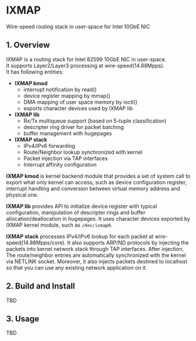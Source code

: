 # IXMAP
Wire-speed routing stack in user-space for Intel 10GbE NIC

## 1. Overview
IXMAP is a routing stack for Intel 82599 10GbE NIC in user-space.  
It supports Layer2/Layer3 processing at wire-speed(14.88Mpps).  
It has following entities:

* **IXMAP kmod**
	* interrupt notification by read()
	* device register mapping by mmap()
	* DMA mapping of user space memory by ioctl()
	* exports character devices used by IXMAP lib
* **IXMAP lib**
	* Rx/Tx multiqueue support (based on 5-tuple classification)
	* descripter ring driver for packet batching
	* buffer management with hugepages
* **IXMAP stack**
	* IPv4/IPv6 forwarding
	* Route/Neighbor lookup synchronized with kernel
	* Packet injection via TAP interfaces
	* Interrupt affinity configuration

**IXMAP kmod** is kernel backend module that provides a set of system call
to export what only kernel can access, such as device configuration register,
interrupt handling and conversion between virtual memory address and physical one.

**IXMAP lib** provides API to initialize device register with typical configuration,
manipulation of descripter rings and buffer allocation/deallocation in hugepages.
It uses character devices exported by IXMAP kernel module, such as `/dev/ixmap0`.

**IXMAP stack** processes IPv4/IPv6 lookup for each packet at wire-speed(14.88Mpps/core).
It also supports ARP/ND protocols by injecting the packets into kernel network stack
through TAP interfaces. After injection, The route/neighbor entries are automatically
synchronized with the kernel via NETLINK socket. Moreover, it also injects packets
destined to localhost so that you can use any existing network application on it.

## 2. Build and Install
TBD

## 3. Usage
TBD

